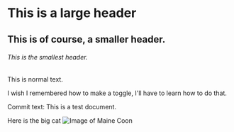 # This is a large header
## This is of course, a smaller header.
###### This is the smallest header.

This is normal text. 

I wish I remembered how to make a toggle, I'll have to learn how to do that. 

Commit text: This is a test document. 

Here is the big cat
![Image of Maine Coon](https://hips.hearstapps.com/hmg-prod/images/large-cat-breed-maine-coon-1553270773.jpg?crop=1xw:1xh;center,top&resize=980:*)
